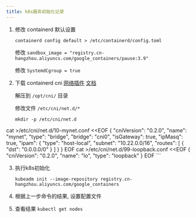 ```yaml
---
title: k8s服务初始化记录
---
```



1. 修改 containerd 默认设置

    `containerd config default > /etc/containerd/config.toml`

    修改 `sandbox_image = "registry.cn-hangzhou.aliyuncs.com/google_containers/pause:3.9"`
    
    修改 `SystemdCgroup = true`

2. 下载 containerd cni [网络插件](https://github.com/containernetworking/plugins/releases) [文档](https://github.com/containernetworking/cni)

    解压到 `/opt/cni/` 目录

    修改文件 `/etc/cni/net.d/*`
    ```
    mkdir -p /etc/cni/net.d
cat >/etc/cni/net.d/10-mynet.conf <<EOF
{
    "cniVersion": "0.2.0",
    "name": "mynet",
    "type": "bridge",
    "bridge": "cni0",
    "isGateway": true,
    "ipMasq": true,
    "ipam": {
        "type": "host-local",
        "subnet": "10.22.0.0/16",
        "routes": [
            { "dst": "0.0.0.0/0" }
        ]
    }
}
EOF
cat >/etc/cni/net.d/99-loopback.conf <<EOF
{
    "cniVersion": "0.2.0",
    "name": "lo",
    "type": "loopback"
}
EOF
    ```

3. 执行k8s初始化

    `kubeadm init --image-repository registry.cn-hangzhou.aliyuncs.com/google_containers`

4. 根据上一步命令的结果, 设置配置文件

5. 查看结果 `kubectl get nodes`



